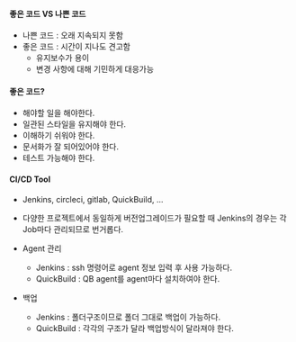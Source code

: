 
#### 좋은 코드 VS 나쁜 코드
- 나쁜 코드 : 오래 지속되지 못함
- 좋은 코드 : 시간이 지나도 견고함
  - 유지보수가 용이
  - 변경 사항에 대해 기민하게 대응가능
  
  
#### 좋은 코드?
- 해야할 일을 해야한다.
- 일관된 스타일을 유지해야 한다.
- 이해하기 쉬워야 한다.
- 문서화가 잘 되어있어야 한다.
- 테스트 가능해야 한다.

#### CI/CD Tool
- Jenkins, circleci, gitlab, QuickBuild, ...

- 다양한 프로젝트에서 동일하게 버전업그레이드가 필요할 때 Jenkins의 경우는 각 Job마다 관리되므로 번거롭다.

- Agent 관리
  - Jenkins : ssh 명령어로 agent 정보 입력 후 사용 가능하다.
  - QuickBuild : QB agent를 agent마다 설치하여야 한다.
- 백업
  - Jenkins : 폴더구조이므로 폴더 그대로 백업이 가능하다.
  - QuickBuild : 각각의 구조가 달라 백업방식이 달라져야 한다.
